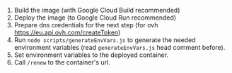 1. Build the image (with Google Cloud Build recommended)
2. Deploy the image (to Google Cloud Run recommended)
3. Prepare dns credentials for the next step (for ovh https://eu.api.ovh.com/createToken)
4. Run `node scripts/generateEnvVars.js` to generate the needed environment variables (read `generateEnvVars.js` head comment before).
5. Set environment variables to the deployed container.
6. Call `/renew` to the container's url.